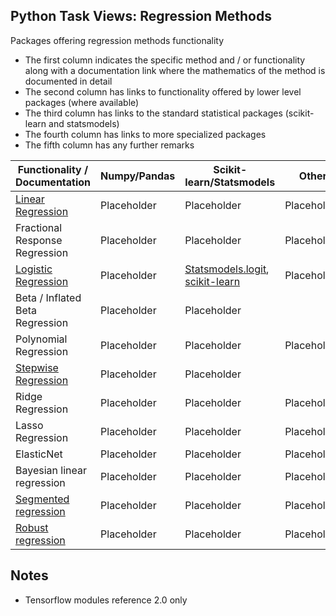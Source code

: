 ## Python Task Views: Regression Methods

Packages offering regression methods functionality

* The first column indicates the specific method and / or functionality along with a documentation link where the mathematics of the method is documented in detail
* The second column has links to functionality offered by lower level packages (where available) 
* The third column has links to the standard statistical packages (scikit-learn and statsmodels)
* The fourth column has links to more specialized packages
* The fifth column has any further remarks


| Functionality / Documentation | Numpy/Pandas | Scikit-learn/Statsmodels  | Other |  Remarks |
|-------------------------------| ------------ |-------------------------- | ----- | -------- |
| [Linear Regression](https://en.wikipedia.org/wiki/Linear_regression)  | Placeholder| Placeholder | Placeholder  |
| Fractional Response Regression  | Placeholder |  Placeholder     | Placeholder  |
| [Logistic Regression](https://en.wikipedia.org/wiki/Logistic_regression)  | Placeholder | [Statsmodels.logit](http://www.statsmodels.org/dev/generated/statsmodels.discrete.discrete_model.Logit.html), [scikit-learn](https://scikit-learn.org/stable/modules/generated/sklearn.linear_model.LogisticRegression.html) |  Placeholder           | Placeholder  |
| Beta / Inflated Beta Regression  | Placeholder |  Placeholder           |
| Polynomial Regression  | Placeholder |  Placeholder           | Placeholder           | Placeholder  |
| [Stepwise Regression](https://en.wikipedia.org/wiki/Stepwise_regression)  | Placeholder |  Placeholder           |
| Ridge Regression  | Placeholder |  Placeholder           | Placeholder           | Placeholder  |
| Lasso Regression  | Placeholder |  Placeholder           | Placeholder           | Placeholder  |
| ElasticNet | Placeholder |  Placeholder           | Placeholder           | Placeholder  |
| Bayesian linear regression | Placeholder |  Placeholder           | Placeholder           | Placeholder  |
| [Segmented regression](https://en.wikipedia.org/wiki/Segmented_regression) | Placeholder |  Placeholder           | Placeholder           | Placeholder  |
| [Robust regression](https://en.wikipedia.org/wiki/Robust_regression) | Placeholder |  Placeholder           | Placeholder           | Placeholder  |


## Notes
* Tensorflow modules reference 2.0 only

